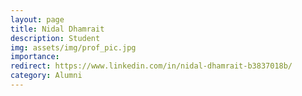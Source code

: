 ```yaml
---
layout: page
title: Nidal Dhamrait
description: Student
img: assets/img/prof_pic.jpg
importance:
redirect: https://www.linkedin.com/in/nidal-dhamrait-b3837018b/
category: Alumni
---
```

